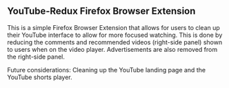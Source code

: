 ## YouTube-Redux Firefox Browser Extension

This is a simple Firefox Browser Extension that allows for users to clean up their YouTube interface to allow for more focused watching. This is done by reducing the comments and recommended videos (right-side panel) shown to users when on the video player. Advertisements are also removed from the right-side panel. 

Future considerations: Cleaning up the YouTube landing page and the YouTube shorts player. 